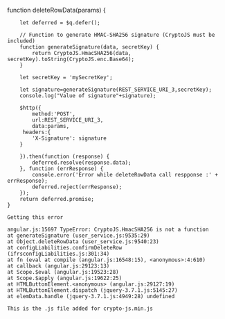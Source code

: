 function deleteRowData(params) {

        let deferred = $q.defer();

        // Function to generate HMAC-SHA256 signature (CryptoJS must be included)
        function generateSignature(data, secretKey) {
            return CryptoJS.HmacSHA256(data, secretKey).toString(CryptoJS.enc.Base64);
        }

        let secretKey = 'mySecretKey';

        let signature=generateSignature(REST_SERVICE_URI_3,secretKey);
        console.log("Value of signature"+signature);
        
        $http({
            method:'POST',
            url:REST_SERVICE_URI_3,
            data:params,
         headers:{
            'X-Signature': signature
        }

        }).then(function (response) {
            deferred.resolve(response.data);
        }, function (errResponse) {
            console.error('Error while deleteRowData call respponse :' + errResponse);
            deferred.reject(errResponse);
        });
        return deferred.promise;
    }

    Getting this error 

    angular.js:15697 TypeError: CryptoJS.HmacSHA256 is not a function
    at generateSignature (user_service.js:9535:29)
    at Object.deleteRowData (user_service.js:9540:23)
    at configLiabilities.confirmDeleteRow (ifrsconfigLiabilities.js:301:34)
    at fn (eval at compile (angular.js:16548:15), <anonymous>:4:610)
    at callback (angular.js:29123:13)
    at Scope.$eval (angular.js:19523:28)
    at Scope.$apply (angular.js:19622:25)
    at HTMLButtonElement.<anonymous> (angular.js:29127:19)
    at HTMLButtonElement.dispatch (jquery-3.7.1.js:5145:27)
    at elemData.handle (jquery-3.7.1.js:4949:28) undefined

    This is the .js file added for crypto-js.min.js
﻿


